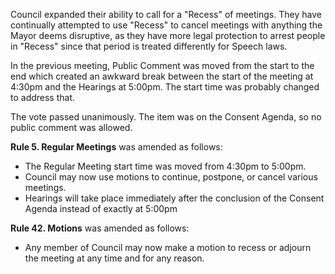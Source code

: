 Council expanded their ability to call for a "Recess" of meetings. 
They have continually attempted to use "Recess" to cancel meetings with anything the Mayor deems disruptive, 
as they have more legal protection to arrest people in "Recess" since that period is treated differently for Speech laws.

In the previous meeting, Public Comment was moved from the start to the end which created an awkward break 
between the start of the meeting at 4:30pm and the Hearings at 5:00pm. 
The start time was probably changed to address that.

The vote passed unanimously. The item was on the Consent Agenda, so no public comment was allowed. 

**Rule 5. Regular Meetings** was amended as follows:

- The Regular Meeting start time was moved from 4:30pm to 5:00pm.
- Council may now use motions to continue, postpone, or cancel various meetings.
- Hearings will take place immediately after the conclusion of the Consent Agenda instead of exactly at 5:00pm 

**Rule 42. Motions** was amended as follows:

- Any member of Council may now make a motion to recess or adjourn the meeting at any time and for any reason. 

